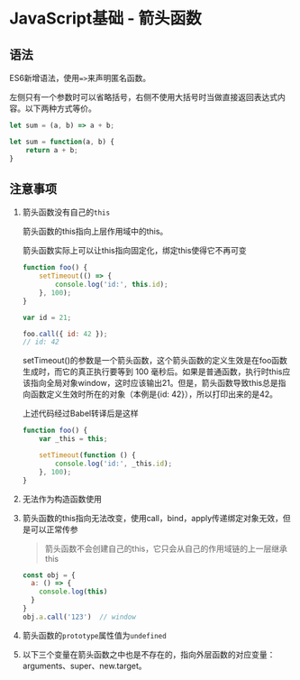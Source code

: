 # JavaScript基础 - 箭头函数
## 语法
ES6新增语法，使用`=>`来声明匿名函数。

左侧只有一个参数时可以省略括号，右侧不使用大括号时当做直接返回表达式内容。以下两种方式等价。
```js
let sum = (a, b) => a + b;
```
```js
let sum = function(a, b) {
    return a + b;
}
```

## 注意事项
1. 箭头函数没有自己的`this`

    箭头函数的this指向上层作用域中的this。

    箭头函数实际上可以让this指向固定化，绑定this使得它不再可变
    ```js
    function foo() {
        setTimeout(() => {
            console.log('id:', this.id);
        }, 100);
    }
    
    var id = 21;
    
    foo.call({ id: 42 });
    // id: 42
    ```
    setTimeout()的参数是一个箭头函数，这个箭头函数的定义生效是在foo函数生成时，而它的真正执行要等到 100 毫秒后。如果是普通函数，执行时this应该指向全局对象window，这时应该输出21。但是，箭头函数导致this总是指向函数定义生效时所在的对象（本例是{id: 42}），所以打印出来的是42。

    上述代码经过Babel转译后是这样
    ```js
    function foo() {
        var _this = this;

        setTimeout(function () {
            console.log('id:', _this.id);
        }, 100);
    }
    ```

2. 无法作为构造函数使用
3. 箭头函数的this指向无法改变，使用call，bind，apply传递绑定对象无效，但是可以正常传参
    > 箭头函数不会创建自己的this，它只会从自己的作用域链的上一层继承this

    ```js
    const obj = {
      a: () => {
        console.log(this)
      }
    }
    obj.a.call('123')  // window
    ```

4. 箭头函数的`prototype`属性值为`undefined`
5. 以下三个变量在箭头函数之中也是不存在的，指向外层函数的对应变量：arguments、super、new.target。